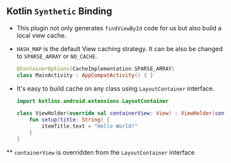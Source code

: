 ## Kotlin `Synthetic` Binding  
-   This plugin not only generates `findViewById` code for us but also build a local view cache.

-   `HASH_MAP` is the default View caching strategy. It can be also be changed to `SPARSE_ARRAY` or `NO_CACHE`.  
    ```kotlin
    @ContainerOptions(CacheImplementation.SPARSE_ARRAY)
    class MainActivity : AppCompatActivity() { }
    ```
    
-   It's easy to build cache on any class using `LayoutContainer` interface. 
    ```kotlin
    import kotlinx.android.extensions.LayoutContainer

    class ViewHolder(override val containerView: View) : ViewHolder(containerView), LayoutContainer {
        fun setup(title: String) {
            itemTitle.text = "Hello World!"
        }
    }
    ```
** `containerView` is overridden from the `LayoutContainer` interface